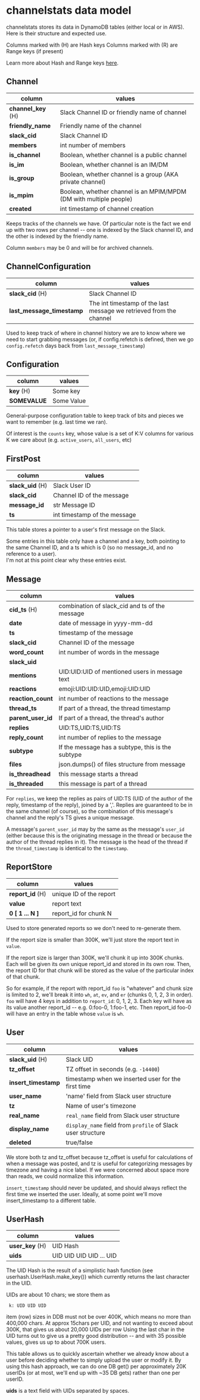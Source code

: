 # channelstats data model

channelstats stores its data in DynamoDB tables (either local or in AWS).  Here
is their structure and expected use.

Columns marked with (H) are Hash keys
Columns marked with (R) are Range keys (if present)

Learn more about Hash and Range keys [here](https://docs.aws.amazon.com/amazondynamodb/latest/developerguide/HowItWorks.CoreComponents.html).


## Channel

| column      | values |
| ----------- | -------- |
| **channel_key** (H) | Slack Channel ID or friendly name of channel |
| **friendly_name**  | Friendly name of the channel |
| **slack_cid**  | Slack Channel ID |
| **members** | int number of members |
| **is_channel** | Boolean, whether channel is a public channel |
| **is_im** | Boolean, whether channel is an IM/DM |
| **is_group** | Boolean, whether channel is a group (AKA private channel) |
| **is_mpim** | Boolean, whether channel is an MPIM/MPDM (DM with multiple people) |
| **created** | int timestamp of channel creation |

Keeps tracks of the channels we have. Of particular note is the fact we end up with two rows per channel -- one is
indexed by the Slack channel ID, and the other is indexed by the friendly name.

Column `members` may be 0 and will be for archived channels.


## ChannelConfiguration

| column      | values |
| ----------- | -------- |
| **slack_cid** (H) | Slack Channel ID |
| **last_message_timestamp**  | The int timestamp of the last message we retrieved from the channel |

Used to keep track of where in channel history we are to know where we need to start grabbing messages (or, if config.refetch is defined, then we go `config.refetch` days back from `last_message_timestamp`)

## Configuration

| column      | values |
| ----------- | -------- |
| **key** (H) | Some key |
| **SOMEVALUE**  | Some Value |

General-purpose configuration table to keep track of bits and pieces we want to remember (e.g. last time we ran).  

Of interest is the `counts` key, whose value is a set of K:V columns for various K
we care about (e.g. `active_users`, `all_users`, etc)

## FirstPost

| column      | values |
| ----------- | -------- |
| **slack_uid** (H) | Slack User ID |
| **slack_cid**  | Channel ID of the message |
| **message_id**  | str Message ID |
| **ts** | int timestamp of the message |

This table stores a pointer to a user's first message on the Slack.  

Some entries in this table only have a channel and a key, both pointing to the same
Channel ID, and a ts which is 0 (so no message_id, and no reference to a user).  
I'm not at this point clear why these entries exist.


## Message

| column      | values |
| ----------- | -------- |
| **cid_ts** (H) | combination of slack_cid and ts of the message |
| **date** | date of message in yyyy-mm-dd |
| **ts** | timestamp of the message |
| **slack_cid**  | Channel ID of the message |
| **word_count** | int number of words in the message |
| **slack_uid** | | Slack UID of the author of the message |
| **mentions** | UID:UID:UID of mentioned users in message text |
| **reactions** | emoji:UID:UID:UID,emoji:UID:UID |
| **reaction_count** | int number of reactions to the message |
| **thread_ts** | If part of a thread, the thread timestamp |
| **parent_user_id** | If part of a thread, the thread's author |
| **replies** | UID:TS,UID:TS,UID:TS |
| **reply_count** | int number of replies to the message |
| **subtype** | If the message has a subtype, this is the subtype |
| **files** | json.dumps() of files structure from message |
| **is_threadhead** | this message starts a thread |
| **is_threaded** | this message is part of a thread |

For `replies`, we keep the replies as pairs of UID:TS (UID of the author of the reply, timestamp of the reply),
joined by a ','.  Replies are guaranteed to be in the same channel (of course), so the combination of this
message's channel and the reply's TS gives a unique message.

A message's `parent_user_id` may by the same as the message's `user_id` (either because this is the
originating message in the thread or because the author of the thread replies in it).
The message is the head of the thread if the `thread_timestamp` is identical to the
`timestamp`.


## ReportStore

| column      | values |
| ----------- | -------- |
| **report_id** (H) | unique ID of the report |
| **value**    | report text |
| **0 [ 1 ... N ]** |  report_id for chunk N|

Used to store generated reports so we don't need to re-generate them.

If the report size is smaller than 300K, we'll just store the report text in `value`.  

If the report size is larger than 300K, we'll chunk it up into 300K chunks.
Each will be given its own unique report_id and stored in its own row.
Then, the report ID for that chunk will be stored as the value of the particular
index of that chunk.

So for example, if the report with report_id `foo` is "whatever" and chunk size is limited to 2, we'll break it into `wh`, `at`, `ev`, and `er`
(chunks 0, 1, 2, 3 in order).  `foo` will have 4 keys in addition to `report_id`: 0, 1, 2, 3.  Each key will have as its value another report_id -- e.g. 0:foo-0, 1:foo-1, etc.
Then report_id foo-0 will have an entry in the table whose `value` is `wh`.


## User

| column      | values |
| ----------- | -------- |
| **slack_uid** (H) |  Slack UID|
| **tz_offset** | TZ offset in seconds (e.g. `-14400`)
| **insert_timestamp** | timestamp when we inserted user for the first time |
| **user_name**  | 'name' field from Slack user structure |
| **tz**  |  Name of user's timezone |
| **real_name**  |  `real_name` field from Slack user structure |
| **display_name**  | `display_name` field from `profile` of Slack user structure |
| **deleted** | true/false |

We store both tz and
tz_offset because tz_offset is useful for calculations of when a message was
posted, and tz is useful for categorizing messages by timezone and having a nice
label.  If we were concerned about space more than reads, we could normalize
this information.

`insert_timestamp` should never be updated, and should always reflect the first
time we inserted the user.  Ideally, at some point we'll move insert_timestamp
to a different table.


## UserHash

| column      | values |
| ----------- | -------- |
| **user_key** (H) | UID Hash |
| **uids**    | UID UID UID UID ... UID |

The UID Hash is the result of a simplistic hash function (see userhash.UserHash.make_key()) which currently
returns the last character in the UID.  

UIDs are about 10 chars; we store them as
```
 k: UID UID UID
```
item (row) sizes in DDB must not be over 400K, which means no more than 400,000
chars.  At approx 15chars per UID, and not wanting to exceed about 300K, that
gives us about 20,000 UIDs per row Using the last char in the UID turns out to
give us a pretty good distribution -- and with 35 possible values, gives us up
to about 700K users.

This table allows us to quickly ascertain whether we already know about a user before
deciding whether to simply upload the user or modify it.  By using this hash approach,
we can do one DB get() per approximately 20K userIDs (or at most, we'll end up with ~35
DB gets) rather than one per userID.  

**uids** is a text field with UIDs separated by spaces.
